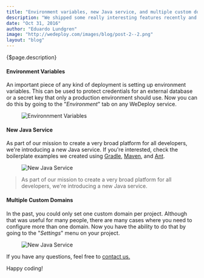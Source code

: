 ```yaml
---
title: "Environment variables, new Java service, and multiple custom domains!"
description: "We shipped some really interesting features recently and we would love to share them with you!"
date: "Oct 31, 2016"
author: "Eduardo Lundgren"
image: "http://wedeploy.com/images/blog/post-2--2.png"
layout: "blog"
---
```


<article>

{$page.description}

#### Environment Variables

An important piece of any kind of deployment is setting up environment variables. This can be used to protect credentials for an external database or a secret key that only a production environment should use. Now you can do this by going to the "<em>Environment</em>" tab on any WeDeploy service.

<figure>
	<img src="../images/blog/post-2--0.png" srcset="../images/blog/post-2--0.png 1x, ../images/blog/post-2--0-2x.png 2x" alt="Environnment Variables">
</figure>

#### New Java Service

As part of our mission to create a very broad platform for all developers, we're introducing a new Java service. If you're interested, check the boilerplate examples we created using [Gradle](https://github.com/wedeploy/boilerplate-java), [Maven](https://github.com/wedeploy/boilerplate-java/tree/maven), and [Ant](https://github.com/wedeploy/boilerplate-java/tree/ant).

<figure>
	<img class="original-size" src="../images/blog/post-2--1.png" srcset="../images/blog/post-2--1.png 1x, ../images/blog/post-2--1-2x.png 2x" alt="New Java Service">
</figure>

> As part of our mission to create a very broad platform for all developers, we're introducing a new Java service.

#### Multiple Custom Domains

In the past, you could only set one custom domain per project. Although that was useful for many people, there are many cases where you need to configure more than one domain. Now you have the ability to do that by going to the "<em>Settings</em>" menu on your project.

<figure>
	<img src="../images/blog/post-2--2.png" srcset="../images/blog/post-2--2.png 1x, ../images/blog/post-2--2-2x.png 2x" alt="New Java Service">
</figure>

If you have any questions, feel free to [contact us.](http://chat.wedeploy.com/)

Happy coding!

</article>
